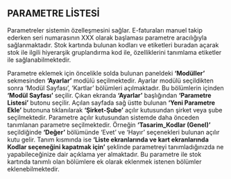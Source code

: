 
## PARAMETRE LİSTESİ 

Parametreler sistemin özelleşmesini sağlar. E-faturaları manuel takip ederken seri numarasının XXX olarak başlaması parametre aracılığıyla sağlanmaktadır. Stok kartında bulunan kodları ve etiketleri buradan açarak stok ile ilgili hiyerarşik gruplandırma kod ile, özelliklerini tanımlama etiketler ile sağlanabilmektedir.

Parametre eklemek için öncelikle solda bulunan paneldeki **‘Modüller’** sekmesinden **‘Ayarlar’** modülü seçilmektedir. Ayarlar modülü seçildikten sonra ‘Modül Sayfası’, ‘Kartlar’ bölümleri açılmaktadır. Bu bölümlerin içinden **‘Modül Sayfası’** seçilir. Çıkan ekranda **‘Ayarlar’** başlığından **‘Parametre Listesi’** butonu seçilir. Açılan sayfada sağ üstte bulunan **‘Yeni Parametre Ekle’** butonuna tıklanılarak **‘Şirket-Şube’** açılır kutusundan şirket veya şube seçilmektedir. Parametre açılır kutusundan sistemde daha önceden tanımlanan parametre seçilmektedir. Örneğin **‘Tasarim_Kodlar (Genel)’** seçildiğinde **‘Değer’** bölümünde ‘Evet’ ve ‘Hayır’ seçenekleri bulunan açılır kutu gelir. Tanım kısmında ise **‘Liste ekranlarında ve kart ekranlarında Kodlar seçeneğini kapatmak için’** şeklinde parametreyi tanımladığınızda ne yapabileceğinize dair açıklama yer almaktadır. Bu parametre ile stok kartında tanımlı olan bölümlere ek olarak eklenmek istenen bölümler eklenebilmektedir.